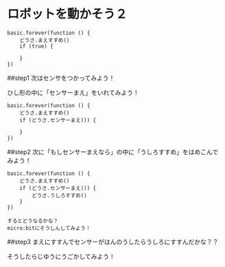 # ロボットを動かそう２


```template
basic.forever(function () {
    どうさ.まえすすめ()
    if (true) {
    	
    }
})

```
##step1
次はセンサをつかってみよう！

ひし形の中に「センサーまえ」をいれてみよう！

```blocks
basic.forever(function () {
    どうさ.まえすすめ()
    if (どうさ.センサーまえ()) {
    	
    }
})

```
##step2
次に「もしセンサーまえなら」の中に「うしろすすめ」をはめこんでみよう！

```blocks
basic.forever(function () {
    どうさ.まえすすめ()
    if (どうさ.センサーまえ()) {
        どうさ.うしろすすめ()
    }
})
```
```tutorialhint
するとどうなるかな？
micro:bitにそうしんしてみよう！
```

##step3
まえにすすんでセンサーがはんのうしたらうしろにすすんだかな？？

そうしたらじゆうにうごかしてみよう！

